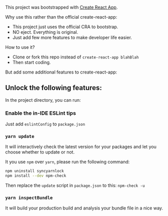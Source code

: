 This project was bootstrapped with [Create React App](https://github.com/facebook/create-react-app).

Why use this rather than the official create-react-app:

- This project just uses the official CRA to bootstrap.
- NO eject. Everything is original.
- Just add few more features to make developer life easier.

How to use it?

- Clone or fork this repo instead of `create-react-app blahBlah`
- Then start coding.

But add some additional features to create-react-app:

## Unlock the following features:

In the project directory, you can run:

### Enable the in-IDE ESLint tips

Just add `eslintConfig` to `package.json`

### `yarn update`

It will interactively check the latest version for your packages and let you choose whether to update or not.

It you use `npm` over `yarn`, please run the following command:

```bash
npm uninstall syncyarnlock
npm install --dev npm-check
```

Then replace the `update` script in `package.json` to this: `npm-check -u`

### `yarn inspectBundle`

It will build your production build and analysis your bundle file in a nice way.
